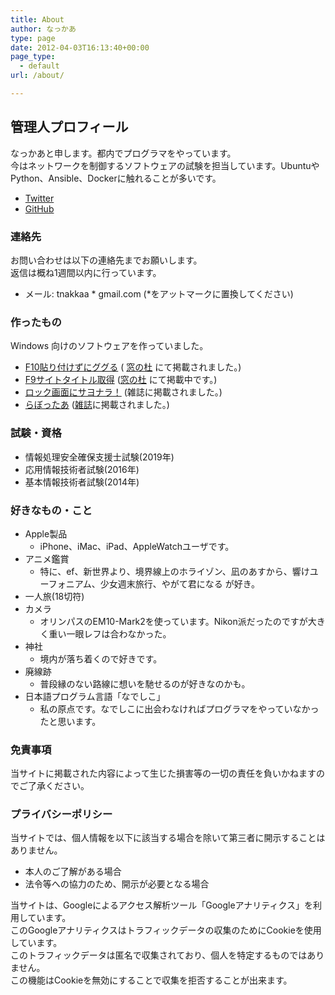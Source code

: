```yaml
---
title: About
author: なっかあ
type: page
date: 2012-04-03T16:13:40+00:00
page_type:
  - default
url: /about/

---
```

## 管理人プロフィール

なっかあと申します。都内でプログラマをやっています。  
今はネットワークを制御するソフトウェアの試験を担当しています。UbuntuやPython、Ansible、Dockerに触れることが多いです。

  * [Twitter][1]
  * [GitHub][2]

### 連絡先

お問い合わせは以下の連絡先までお願いします。  
返信は概ね1週間以内に行っています。

  * メール: tnakkaa * gmail.com (*をアットマークに置換してください)

### 作ったもの

Windows 向けのソフトウェアを作っていました。

* [F10貼り付けずにググる][3] ( [窓の杜][4] にて掲載されました。)
* [F9サイトタイトル取得][5] ([窓の杜][6] にて掲載中です。)
* [ロック画面にサヨナラ！][7] (雑誌に掲載されました。)
* [らぼったあ][8] ([雑誌][9]に掲載されました。)

### 試験・資格

  * 情報処理安全確保支援士試験(2019年)
  * 応用情報技術者試験(2016年)
  * 基本情報技術者試験(2014年)

### 好きなもの・こと

  * Apple製品
      * iPhone、iMac、iPad、AppleWatchユーザです。
  * アニメ鑑賞
      * 特に、ef、新世界より、境界線上のホライゾン、凪のあすから、響けユーフォニアム、少女週末旅行、やがて君になる が好き。
  * 一人旅(18切符)
  * カメラ
      * オリンパスのEM10-Mark2を使っています。Nikon派だったのですが大きく重い一眼レフは合わなかった。
  * 神社
      * 境内が落ち着くので好きです。
  * 廃線跡
      * 普段縁のない路線に想いを馳せるのが好きなのかも。
  * 日本語プログラム言語「なでしこ」
      * 私の原点です。なでしこに出会わなければプログラマをやっていなかったと思います。

### 免責事項

当サイトに掲載された内容によって生じた損害等の一切の責任を負いかねますのでご了承ください。

### プライバシーポリシー

当サイトでは、個人情報を以下に該当する場合を除いて第三者に開示することはありません。

  * 本人のご了解がある場合
  * 法令等への協力のため、開示が必要となる場合

当サイトは、Googleによるアクセス解析ツール「Googleアナリティクス」を利用しています。  
このGoogleアナリティクスはトラフィックデータの収集のためにCookieを使用しています。  
このトラフィックデータは匿名で収集されており、個人を特定するものではありません。   
この機能はCookieを無効にすることで収集を拒否することが出来ます。

 [1]: https://twitter.com/_nakkaa
 [2]: https://github.com/nakkaa
 [3]: https://7ka.org/software/f10ggr/
 [4]: https://forest.watch.impress.co.jp/docs/serial/okiniiri/636273.html
 [5]: https://7ka.org/software/f9stg/
 [6]: https://forest.watch.impress.co.jp/library/software/f9stg/
 [7]: https://7ka.org/software/nolockscreen8/
 [8]: https://7ka.org/software/labotter/
 [9]: https://7ka.org/labotter-win100-published/